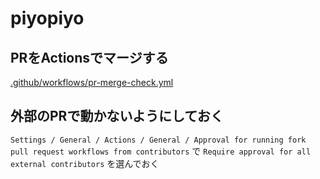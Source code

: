 # piyopiyo

## PRをActionsでマージする
[.github/workflows/pr-merge-check.yml](.github/workflows/pr-merge-check.yml)

## 外部のPRで動かないようにしておく
`Settings / General / Actions / General / Approval for running fork pull request workflows from contributors` で `Require approval for all external contributors` を選んでおく
